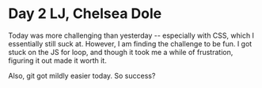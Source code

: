 # Day 2 LJ, Chelsea Dole

Today was more challenging than yesterday -- especially with CSS, which I essentially still suck at. However, I am finding the challenge to be fun. I got stuck on the JS for loop, and though it took me a while of frustration, figuring it out made it worth it.

Also, git got mildly easier today. So success?
